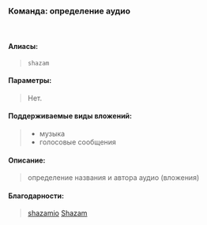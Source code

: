 ### **Команда: определение аудио**
<br>

#### **Алиасы**:
> `shazam`


#### **Параметры**:
> Нет.


#### **Поддерживаемые виды вложений**:
> - музыка
> - голосовые сообщения

#### **Описание**:
> определение названия и автора аудио (вложения)


#### **Благодарности**:
> [shazamio](dotX12/ShazamIO)
> [Shazam](http://shazam.com)
